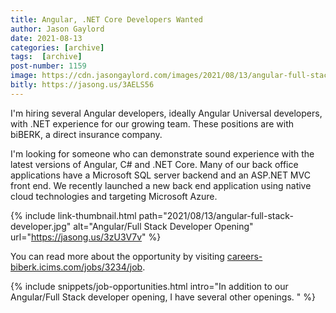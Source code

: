 ```yaml
---
title: Angular, .NET Core Developers Wanted
author: Jason Gaylord
date: 2021-08-13
categories: [archive]
tags:  [archive]
post-number: 1159
image: https://cdn.jasongaylord.com/images/2021/08/13/angular-full-stack-developer.jpg
bitly: https://jasong.us/3AELS56
---
```


I'm hiring several Angular developers, ideally Angular Universal developers, with .NET experience for our growing team. These positions are with biBERK, a direct insurance company. 

I'm looking for someone who can demonstrate sound experience with the latest versions of Angular, C# and .NET Core. Many of our back office applications have a Microsoft SQL server backend and an ASP.NET MVC front end. We recently launched a new back end application using native cloud technologies and targeting Microsoft Azure. 

{% include link-thumbnail.html path="2021/08/13/angular-full-stack-developer.jpg" alt="Angular/Full Stack Developer Opening" url="https://jasong.us/3zU3V7v" %}

You can read more about the opportunity by visiting [careers-biberk.icims.com/jobs/3234/job](https://jasong.us/3zU3V7v).

{% include snippets/job-opportunities.html intro="In addition to our Angular/Full Stack developer opening, I have several other openings. " %}